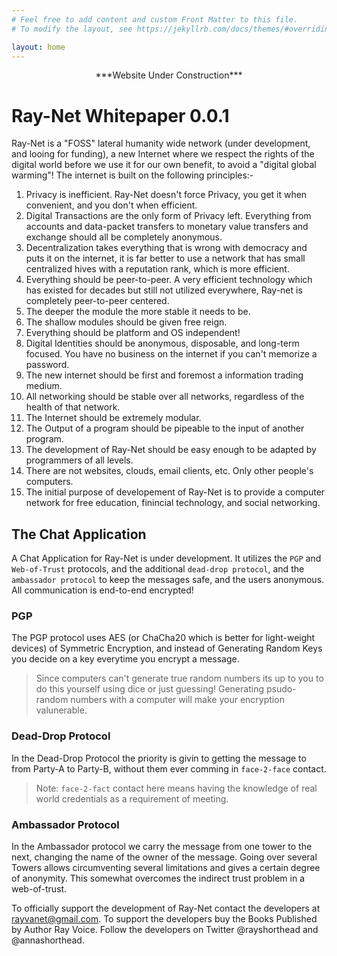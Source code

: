 ```yaml
---
# Feel free to add content and custom Front Matter to this file.
# To modify the layout, see https://jekyllrb.com/docs/themes/#overriding-theme-defaults

layout: home
---
```


<center>***Website Under Construction***</center>

# Ray-Net Whitepaper 0.0.1
Ray-Net is a "FOSS" lateral humanity wide network (under development, and looing for funding), a new Internet where we respect the rights of the digital world before we use it for our own benefit, to avoid a "digital global warming"! The internet is built on the following principles:-
1. Privacy is inefficient. Ray-Net doesn't force Privacy, you get it when convenient, and you don't when efficient.
2. Digital Transactions are the only form of Privacy left. Everything from accounts and data-packet transfers to monetary value transfers and exchange should all be completely anonymous.
3. Decentralization takes everything that is wrong with democracy and puts it on the internet, it is far better to use a network that has small centralized hives with a reputation rank, which is more efficient.
4. Everything should be peer-to-peer. A very efficient technology which has existed for decades but still not utilized everywhere, Ray-net is completely peer-to-peer centered.
5. The deeper the module the more stable it needs to be.
6. The shallow modules should be given free reign.
7. Everything should be platform and OS independent!
8. Digital Identities should be anonymous, disposable, and long-term focused. You have no business on the internet if you can't memorize a password.
9. The new internet should be first and foremost a information trading medium.
10. All networking should be stable over all networks, regardless of the health of that network.
11. The Internet should be extremely modular.
12. The Output of a program should be pipeable to the input of another program.
13. The development of Ray-Net should be easy enough to be adapted by programmers of all levels.
14. There are not websites, clouds, email clients, etc. Only other people's computers.
15. The initial purpose of developement of Ray-Net is to provide a computer network for free education, finincial technology, and social networking.

## The Chat Application
A Chat Application for Ray-Net is under development. It utilizes the `PGP` and `Web-of-Trust` protocols, and the additional `dead-drop protocol`, and the `ambassador protocol` to keep the messages safe, and the users anonymous. All communication is end-to-end encrypted!

### PGP
The PGP protocol uses AES (or ChaCha20 which is better for light-weight devices) of Symmetric Encryption, and instead of Generating Random Keys you decide on a key everytime you encrypt a message.

> Since computers can't generate true random numbers its up to you to do this yourself using dice or just guessing! Generating psudo-random numbers with a computer will make your encryption valunerable.

### Dead-Drop Protocol
In the Dead-Drop Protocol the priority is givin to getting the message to from Party-A to Party-B, without them ever comming in `face-2-face` contact.

> Note: `face-2-fact` contact here means having the knowledge of real world credentials as a requirement of meeting.

### Ambassador Protocol
In the Ambassador protocol we carry the message from one tower to the next, changing the name of the owner of the message. Going over several Towers allows circumventing several limitations and gives a certain degree of anonymity. This somewhat overcomes the indirect trust problem in a web-of-trust.



To officially support the development of Ray-Net contact the developers at rayvanet@gmail.com.
To support the developers buy the Books Published by Author Ray Voice.
Follow the developers on Twitter @rayshorthead and @annashorthead.


